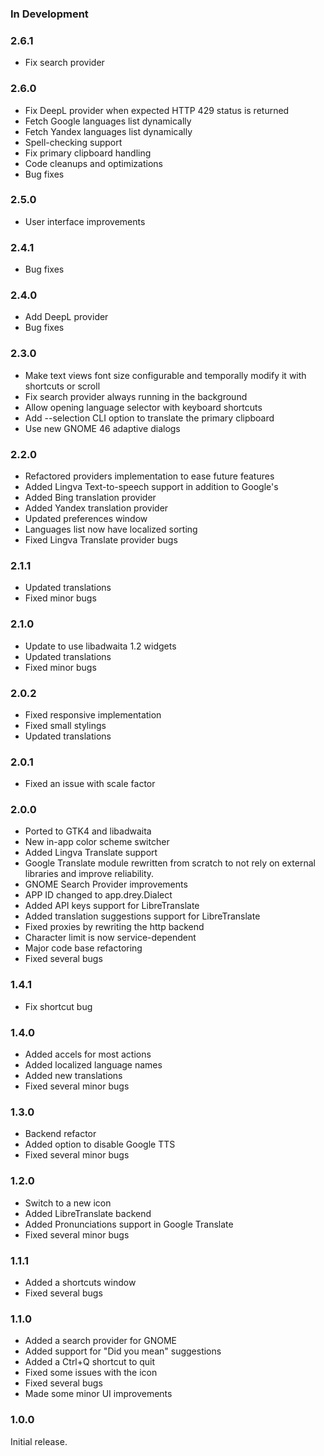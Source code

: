 ### In Development

### 2.6.1

- Fix search provider

### 2.6.0

- Fix DeepL provider when expected HTTP 429 status is returned
- Fetch Google languages list dynamically
- Fetch Yandex languages list dynamically
- Spell-checking support
- Fix primary clipboard handling
- Code cleanups and optimizations
- Bug fixes

### 2.5.0

- User interface improvements

### 2.4.1

- Bug fixes

### 2.4.0

- Add DeepL provider
- Bug fixes

### 2.3.0

- Make text views font size configurable and temporally modify it with shortcuts or scroll
- Fix search provider always running in the background
- Allow opening language selector with keyboard shortcuts
- Add --selection CLI option to translate the primary clipboard
- Use new GNOME 46 adaptive dialogs

### 2.2.0

- Refactored providers implementation to ease future features
- Added Lingva Text-to-speech support in addition to Google's
- Added Bing translation provider
- Added Yandex translation provider
- Updated preferences window
- Languages list now have localized sorting
- Fixed Lingva Translate provider bugs

### 2.1.1

- Updated translations
- Fixed minor bugs

### 2.1.0

- Update to use libadwaita 1.2 widgets
- Updated translations
- Fixed minor bugs

### 2.0.2

- Fixed responsive implementation
- Fixed small stylings
- Updated translations

### 2.0.1

- Fixed an issue with scale factor

### 2.0.0

- Ported to GTK4 and libadwaita
- New in-app color scheme switcher
- Added Lingva Translate support
- Google Translate module rewritten from scratch to not rely on external libraries and improve reliability.
- GNOME Search Provider improvements
- APP ID changed to app.drey.Dialect
- Added API keys support for LibreTranslate
- Added translation suggestions support for LibreTranslate
- Fixed proxies by rewriting the http backend
- Character limit is now service-dependent
- Major code base refactoring
- Fixed several bugs

### 1.4.1

- Fix shortcut bug

### 1.4.0

- Added accels for most actions
- Added localized language names
- Added new translations
- Fixed several minor bugs

### 1.3.0

- Backend refactor
- Added option to disable Google TTS
- Fixed several minor bugs

### 1.2.0

- Switch to a new icon
- Added LibreTranslate backend
- Added Pronunciations support in Google Translate
- Fixed several minor bugs

### 1.1.1

- Added a shortcuts window
- Fixed several bugs

### 1.1.0

- Added a search provider for GNOME
- Added support for "Did you mean" suggestions
- Added a Ctrl+Q shortcut to quit
- Fixed some issues with the icon
- Fixed several bugs
- Made some minor UI improvements

### 1.0.0

Initial release.
